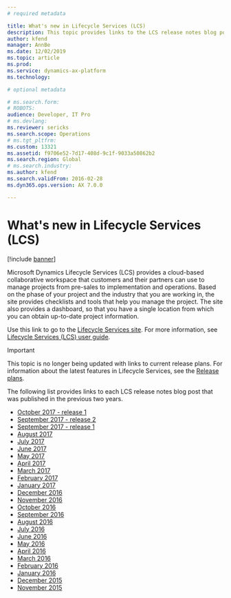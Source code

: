 ```yaml
---
# required metadata

title: What's new in Lifecycle Services (LCS)
description: This topic provides links to the LCS release notes blog post. 
author: kfend
manager: AnnBe
ms.date: 12/02/2019
ms.topic: article
ms.prod: 
ms.service: dynamics-ax-platform
ms.technology: 

# optional metadata

# ms.search.form: 
# ROBOTS: 
audience: Developer, IT Pro
# ms.devlang: 
ms.reviewer: sericks
ms.search.scope: Operations
# ms.tgt_pltfrm: 
ms.custom: 13321
ms.assetid: f9706e52-7d17-408d-9c1f-9033a50862b2
ms.search.region: Global
# ms.search.industry: 
ms.author: kfend
ms.search.validFrom: 2016-02-28
ms.dyn365.ops.version: AX 7.0.0

---
```


# What's new in Lifecycle Services (LCS)

[!include [banner](../includes/banner.md)]

Microsoft Dynamics Lifecycle Services (LCS) provides a cloud-based collaborative workspace that customers and their partners can use to manage projects from pre-sales to implementation and operations. Based on the phase of your project and the industry that you are working in, the site provides checklists and tools that help you manage the project. The site also provides a dashboard, so that you have a single location from which you can obtain up-to-date project information. 

Use this link to go to the [Lifecycle Services site](https://lcs.dynamics.com/). For more information, see [Lifecycle Services (LCS) user guide](lcs-user-guide.md).

> [!IMPORTANT]
> This topic is no longer being updated with links to current release plans. For information about the latest features in Lifecycle Services, see the [Release plans](https://go.microsoft.com/fwlink/?linkid=2010158).

The following list provides links to each LCS release notes blog post that was published in the previous two years.

- [October 2017 - release 1](https://blogs.msdn.microsoft.com/lcs/2017/10/10/lcs-october-2017-release-1-release-notes/)
- [September 2017 - release 2](https://blogs.msdn.microsoft.com/lcs/2017/09/27/lcs-september-2017-release-2-release-notes/)
- [September 2017 - release 1](https://blogs.msdn.microsoft.com/lcs/2017/09/14/september-release-notes-2/)
- [August 2017](https://blogs.msdn.microsoft.com/lcs/2017/08/17/august-release-notes-2/)
- [July 2017](https://blogs.msdn.microsoft.com/lcs/2017/07/20/july-release-notes-2/)
- [June 2017](https://blogs.msdn.microsoft.com/lcs/2017/06/15/june-release-notes/)
- [May 2017](https://blogs.msdn.microsoft.com/lcs/2017/05/18/may-release-notes-2/)
- [April 2017](https://blogs.msdn.microsoft.com/lcs/2017/04/27/april-release-notes-2/)
- [March 2017](https://blogs.msdn.microsoft.com/lcs/2017/03/30/march-release-notes-2/)
- [February 2017](https://blogs.msdn.microsoft.com/lcs/2017/03/03/february-release-notes-2/)
- [January 2017](https://blogs.msdn.microsoft.com/lcs/2017/01/26/january-2017-release-notes/)
- [December 2016](https://blogs.msdn.microsoft.com/lcs/2016/12/20/december-2016-feature-pack-release-notes/)
- [November 2016](https://blogs.msdn.microsoft.com/lcs/2016/12/01/november-2016-release-notes/)
- [October 2016](https://blogs.msdn.microsoft.com/lcs/2016/10/27/october-2016-release-notes/)
- [September 2016](https://blogs.msdn.microsoft.com/lcs/2016/09/22/september-2016-release-notes/)
- [August 2016](https://blogs.msdn.microsoft.com/lcs/2016/09/02/august-2016-release-notes/)
- [July 2016](https://blogs.msdn.microsoft.com/lcs/2016/08/02/july-2016-release-notes/)
- [June 2016](https://blogs.msdn.microsoft.com/lcs/2016/07/01/june-2016-release-notes/)
- [May 2016](https://blogs.msdn.microsoft.com/lcs/2016/05/27/may-2016-release-notes/)
- [April 2016](https://blogs.msdn.microsoft.com/lcs/2016/05/02/april-2016-release-notes/)
- [March 2016](https://blogs.msdn.microsoft.com/lcs/2016/04/05/march-2016-release-notes/)
- [February 2016](https://blogs.msdn.microsoft.com/lcs/2016/02/25/february-2016-release-notes/)
- [January 2016](https://blogs.msdn.microsoft.com/lcs/2016/01/29/january-2015-release-notes/)
- [December 2015](https://blogs.msdn.microsoft.com/lcs/2015/12/18/december-2015-release-notes/)
- [November 2015](https://blogs.msdn.microsoft.com/lcs/2015/11/23/november-2015-release-notes/)
